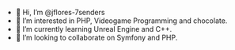 - 👋 Hi, I’m @jflores-7senders
- 👀 I’m interested in PHP, Videogame Programming and chocolate.
- 🌱 I’m currently learning Unreal Engine and C++.
- 💞️ I’m looking to collaborate on Symfony and PHP.
